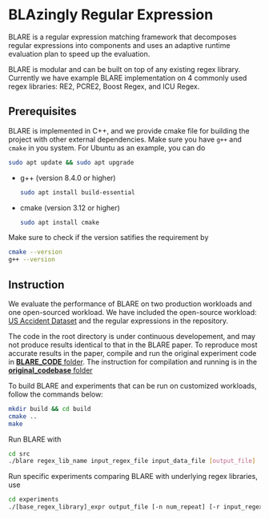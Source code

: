 # BLAzingly Regular Expression

BLARE is a regular expression matching framework that decomposes regular expressions into components and uses an adaptive runtime evaluation plan to speed up the evaluation.

BLARE is modular and can be built on top of any existing regex library. Currently we have example BLARE implementation on 4 commonly used regex libraries: RE2, PCRE2, Boost Regex, and ICU Regex.

## Prerequisites

BLARE is implemented in C++, and we provide cmake file for building the project with other external dependencies. Make sure you have `g++` and `cmake` in you system. For Ubuntu as an example, you can do

```bash
sudo apt update && sudo apt upgrade
```

- g++ (version 8.4.0 or higher)
  
    ```bash
    sudo apt install build-essential
    ```

- cmake (version 3.12 or higher)

    ```bash
    sudo apt install cmake
    ```

Make sure to check if the version satifies the requirement by

```bash
cmake --version
g++ --version
```

## Instruction

We evaluate the performance of BLARE on two production workloads and one open-sourced workload. We have included the open-source workload: [US Accident Dataset](https://www.kaggle.com/datasets/sobhanmoosavi/us-accidents) and the regular expressions in the repository.

The code in the root directory is under continuous developement, and may not produce results identical to that in the BLARE paper. To reproduce most accurate results in the paper, compile and run the original experiment code in [**BLARE_CODE** folder](https://github.com/mush-zhang/Blare/tree/main/original_codebase/BLARE_CODE). The instruction for compilation and running is in the [**original_codebase** folder](https://github.com/mush-zhang/Blare/tree/main/original_codebase)

To build BLARE and experiments that can be run on customized workloads, follow the commands below:

```bash
mkdir build && cd build
cmake ..
make
```

Run BLARE with

```bash
cd src
./blare regex_lib_name input_regex_file input_data_file [output_file]
```

Run specific experiments comparing BLARE with underlying regex libraries, use

```bash
cd experiments
./[base_regex_library]_expr output_file [-n num_repeat] [-r input_regex_file] [-d input_data_file]
```
